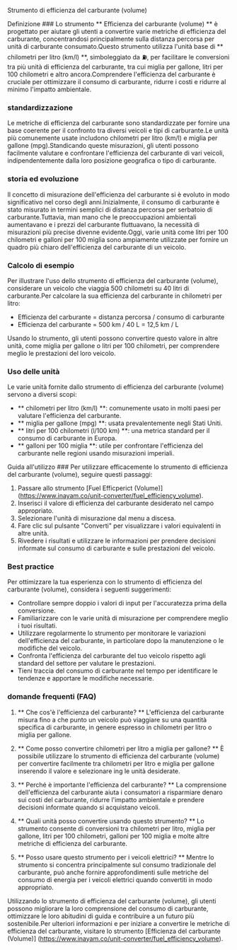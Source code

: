 Strumento di efficienza del carburante (volume)

Definizione ###
Lo strumento ** Efficienza del carburante (volume) ** è progettato per aiutare gli utenti a convertire varie metriche di efficienza del carburante, concentrandosi principalmente sulla distanza percorsa per unità di carburante consumato.Questo strumento utilizza l'unità base di ** chilometri per litro (km/l) **, simboleggiato da ⛽, per facilitare le conversioni tra più unità di efficienza del carburante, tra cui miglia per gallone, litri per 100 chilometri e altro ancora.Comprendere l'efficienza del carburante è cruciale per ottimizzare il consumo di carburante, ridurre i costi e ridurre al minimo l'impatto ambientale.

### standardizzazione
Le metriche di efficienza del carburante sono standardizzate per fornire una base coerente per il confronto tra diversi veicoli e tipi di carburante.Le unità più comunemente usate includono chilometri per litro (km/l) e miglia per gallone (mpg).Standicando queste misurazioni, gli utenti possono facilmente valutare e confrontare l'efficienza del carburante di vari veicoli, indipendentemente dalla loro posizione geografica o tipo di carburante.

### storia ed evoluzione
Il concetto di misurazione dell'efficienza del carburante si è evoluto in modo significativo nel corso degli anni.Inizialmente, il consumo di carburante è stato misurato in termini semplici di distanza percorsa per serbatoio di carburante.Tuttavia, man mano che le preoccupazioni ambientali aumentavano e i prezzi del carburante fluttuavano, la necessità di misurazioni più precise divenne evidente.Oggi, varie unità come litri per 100 chilometri e galloni per 100 miglia sono ampiamente utilizzate per fornire un quadro più chiaro dell'efficienza del carburante di un veicolo.

### Calcolo di esempio
Per illustrare l'uso dello strumento di efficienza del carburante (volume), considerare un veicolo che viaggia 500 chilometri su 40 litri di carburante.Per calcolare la sua efficienza del carburante in chilometri per litro:
- Efficienza del carburante = distanza percorsa / consumo di carburante
- Efficienza del carburante = 500 km / 40 L = 12,5 km / L

Usando lo strumento, gli utenti possono convertire questo valore in altre unità, come miglia per gallone o litri per 100 chilometri, per comprendere meglio le prestazioni del loro veicolo.

### Uso delle unità
Le varie unità fornite dallo strumento di efficienza del carburante (volume) servono a diversi scopi:
- ** chilometri per litro (km/l) **: comunemente usato in molti paesi per valutare l'efficienza del carburante.
- ** miglia per gallone (mpg) **: usata prevalentemente negli Stati Uniti.
- ** litri per 100 chilometri (l/100 km) **: una metrica standard per il consumo di carburante in Europa.
- ** galloni per 100 miglia **: utile per confrontare l'efficienza del carburante nelle regioni usando misurazioni imperiali.

Guida all'utilizzo ###
Per utilizzare efficacemente lo strumento di efficienza del carburante (volume), seguire questi passaggi:
1. Passare allo strumento [Fuel Efficperict (Volume)] (https://www.inayam.co/unit-converter/fuel_efficiency_volume).
2. Inserisci il valore di efficienza del carburante desiderato nel campo appropriato.
3. Selezionare l'unità di misurazione dal menu a discesa.
4. Fare clic sul pulsante "Converti" per visualizzare i valori equivalenti in altre unità.
5. Rivedere i risultati e utilizzare le informazioni per prendere decisioni informate sul consumo di carburante e sulle prestazioni del veicolo.

### Best practice
Per ottimizzare la tua esperienza con lo strumento di efficienza del carburante (volume), considera i seguenti suggerimenti:
- Controllare sempre doppio i valori di input per l'accuratezza prima della conversione.
- Familiarizzare con le varie unità di misurazione per comprendere meglio i tuoi risultati.
- Utilizzare regolarmente lo strumento per monitorare le variazioni dell'efficienza del carburante, in particolare dopo la manutenzione o le modifiche del veicolo.
- Confronta l'efficienza del carburante del tuo veicolo rispetto agli standard del settore per valutare le prestazioni.
- Tieni traccia del consumo di carburante nel tempo per identificare le tendenze e apportare le modifiche necessarie.

### domande frequenti (FAQ)

1. ** Che cos'è l'efficienza del carburante? **
L'efficienza del carburante misura fino a che punto un veicolo può viaggiare su una quantità specifica di carburante, in genere espresso in chilometri per litro o miglia per gallone.

2. ** Come posso convertire chilometri per litro a miglia per gallone? **
È possibile utilizzare lo strumento di efficienza del carburante (volume) per convertire facilmente tra chilometri per litro e miglia per gallone inserendo il valore e selezionare ing le unità desiderate.

3. ** Perché è importante l'efficienza del carburante? **
La comprensione dell'efficienza del carburante aiuta i consumatori a risparmiare denaro sui costi del carburante, ridurre l'impatto ambientale e prendere decisioni informate quando si acquistano veicoli.

4. ** Quali unità posso convertire usando questo strumento? **
Lo strumento consente di conversioni tra chilometri per litro, miglia per gallone, litri per 100 chilometri, galloni per 100 miglia e molte altre metriche di efficienza del carburante.

5. ** Posso usare questo strumento per i veicoli elettrici? **
Mentre lo strumento si concentra principalmente sul consumo tradizionale del carburante, può anche fornire approfondimenti sulle metriche del consumo di energia per i veicoli elettrici quando convertiti in modo appropriato.

Utilizzando lo strumento di efficienza del carburante (volume), gli utenti possono migliorare la loro comprensione del consumo di carburante, ottimizzare le loro abitudini di guida e contribuire a un futuro più sostenibile.Per ulteriori informazioni e per iniziare a convertire le metriche di efficienza del carburante, visitare lo strumento [Efficienza del carburante (Volume)] (https://www.inayam.co/unit-converter/fuel_efficiency_volume).